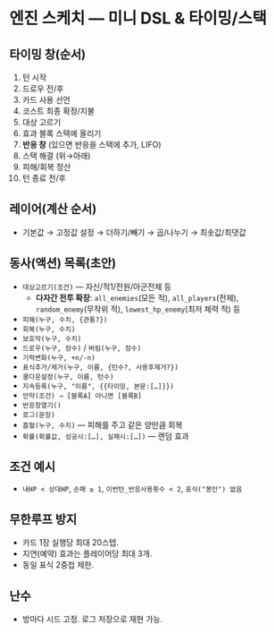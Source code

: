 # 엔진 스케치 — 미니 DSL & 타이밍/스택

## 타이밍 창(순서)
1) 턴 시작
2) 드로우 전/후
3) 카드 사용 선언
4) 코스트 최종 확정/지불
5) 대상 고르기
6) 효과 블록 스택에 올리기
7) **반응 창** (있으면 반응을 스택에 추가, LIFO)
8) 스택 해결 (위→아래)
9) 피해/회복 정산
10) 턴 종료 전/후

## 레이어(계산 순서)
- 기본값 → 고정값 설정 → 더하기/빼기 → 곱/나누기 → 최솟값/최댓값

## 동사(액션) 목록(초안)
- `대상고르기(조건)` — 자신/적1/전원/아군전체 등
  - **다자간 전투 확장**: `all_enemies`(모든 적), `all_players`(전체), `random_enemy`(무작위 적), `lowest_hp_enemy`(최저 체력 적) 등
- `피해(누구, 수치, {관통?})`
- `회복(누구, 수치)`
- `보호막(누구, 수치)`
- `드로우(누구, 장수)` / `버림(누구, 장수)`
- `기력변화(누구, +n/-n)`
- `표식추가/제거(누구, 이름, {턴수?, 사용후제거?})`
- `쿨다운설정(누구, 이름, 턴수)`
- `지속등록(누구, "이름", {{타이밍, 본문:[…]}})`
- `만약(조건) → [블록A] 아니면 [블록B]`
- `반응창열기()`
- `로그(문장)`
- `흡혈(누구, 수치)` — 피해를 주고 같은 양만큼 회복
- `확률(확률값, 성공시:[…], 실패시:[…])` — 랜덤 효과

## 조건 예시
- `내HP < 상대HP`, `손패 ≥ 1`, `이번턴_반응사용횟수 < 2`, `표식("봉인") 없음`

## 무한루프 방지
- 카드 1장 실행당 최대 20스텝.
- 지연(예약) 효과는 플레이어당 최대 3개.
- 동일 표식 2중첩 제한.

## 난수
- 방마다 시드 고정. 로그 저장으로 재현 가능.
